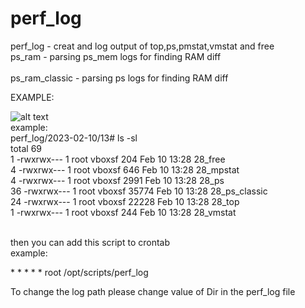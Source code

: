 # perf_log

perf_log               - creat and log output of top,ps,pmstat,vmstat and free
<br>ps_ram             - parsing ps_mem logs for finding RAM diff  
<br>ps_ram_classic     - parsing ps logs for finding RAM diff  

EXAMPLE:<br>

![alt text](https://raw.githubusercontent.com/ruslansvs2/ps_ram/main/doc/ps_mem_output.JPG)
<br>
example:<br>
perf_log/2023-02-10/13# ls -sl<br>
total 69<br>
 1 -rwxrwx--- 1 root vboxsf   204 Feb 10 13:28 28_free<br>
 4 -rwxrwx--- 1 root vboxsf   646 Feb 10 13:28 28_mpstat<br>
 4 -rwxrwx--- 1 root vboxsf  2991 Feb 10 13:28 28_ps<br>
36 -rwxrwx--- 1 root vboxsf 35774 Feb 10 13:28 28_ps_classic<br>
24 -rwxrwx--- 1 root vboxsf 22228 Feb 10 13:28 28_top<br>
 1 -rwxrwx--- 1 root vboxsf   244 Feb 10 13:28 28_vmstat<br>
 
 
<br>
then you can add this script to crontab<br>
example:<br>

\* \* \* \* \*  root /opt/scripts/perf_log <br>

To change the log path please change value of Dir in the perf_log file



